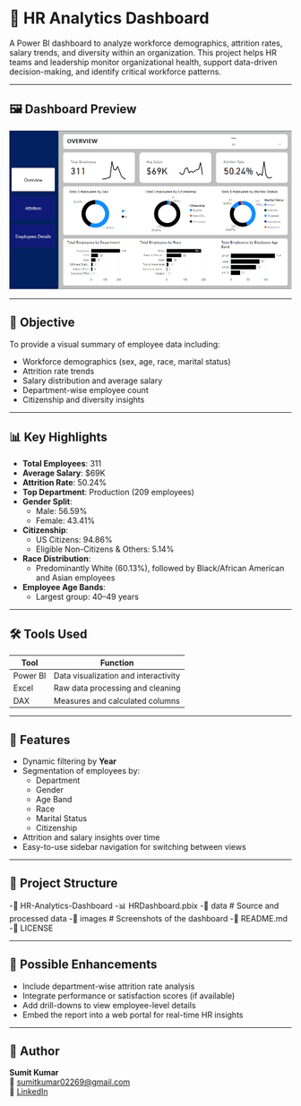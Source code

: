 # 👥 HR Analytics Dashboard

A Power BI dashboard to analyze workforce demographics, attrition rates, salary trends, and diversity within an organization. This project helps HR teams and leadership monitor organizational health, support data-driven decision-making, and identify critical workforce patterns.

---

## 🖼️ Dashboard Preview

![HR Analytics Dashboard](https://github.com/Sumit-Data-Analyst/HR-Analytics-Dashboard/blob/main/Overview.PNG)

---

## 🎯 Objective

To provide a visual summary of employee data including:
- Workforce demographics (sex, age, race, marital status)
- Attrition rate trends
- Salary distribution and average salary
- Department-wise employee count
- Citizenship and diversity insights

---

## 📊 Key Highlights

- **Total Employees**: 311  
- **Average Salary**: $69K  
- **Attrition Rate**: 50.24%  
- **Top Department**: Production (209 employees)  
- **Gender Split**:  
  - Male: 56.59%  
  - Female: 43.41%  
- **Citizenship**:  
  - US Citizens: 94.86%  
  - Eligible Non-Citizens & Others: 5.14%  
- **Race Distribution**:  
  - Predominantly White (60.13%), followed by Black/African American and Asian employees  
- **Employee Age Bands**:  
  - Largest group: 40–49 years

---

## 🛠️ Tools Used

| Tool        | Function                               |
|-------------|----------------------------------------|
| Power BI    | Data visualization and interactivity   |
| Excel       | Raw data processing and cleaning       |
| DAX         | Measures and calculated columns        |

---

## 🚀 Features

- Dynamic filtering by **Year**
- Segmentation of employees by:
  - Department
  - Gender
  - Age Band
  - Race
  - Marital Status
  - Citizenship
- Attrition and salary insights over time
- Easy-to-use sidebar navigation for switching between views

---

## 📂 Project Structure

-📁 HR-Analytics-Dashboard
-📊 HRDashboard.pbix
-📁 data # Source and processed data
-📁 images # Screenshots of the dashboard
-📄 README.md
-📄 LICENSE

---

## 🔮 Possible Enhancements

- Include department-wise attrition rate analysis  
- Integrate performance or satisfaction scores (if available)  
- Add drill-downs to view employee-level details  
- Embed the report into a web portal for real-time HR insights  

---

## 👤 Author

**Sumit Kumar**  
📧 [sumitkumar02269@gmail.com](mailto:sumitkumar02269@gmail.com)  
🔗 [LinkedIn](https://www.linkedin.com/in/sumit-kumar-24b264330) 
